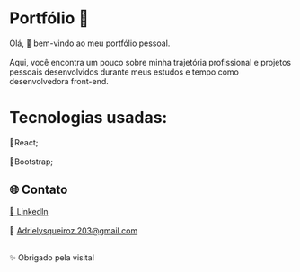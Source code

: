 <h1 align="start">Portfólio 💼</h1>

<p align="start">
 Olá, 👋 bem-vindo ao meu portfólio pessoal.<br></br>Aqui, você encontra um pouco sobre minha trajetória profissional e projetos pessoais desenvolvidos durante meus estudos e tempo como desenvolvedora front-end.
</p>

<h1 align="start">Tecnologias usadas:</h1>

🔹React;<br><br>
🔹Bootstrap;

## 🌐 Contato

[🔗 LinkedIn](https://www.linkedin.com/in/adriely-queiroz-b5b2481b2/)<br>   
📧 Adrielysqueiroz.203@gmail.com

<br>
✨ Obrigado pela visita!

 
 
